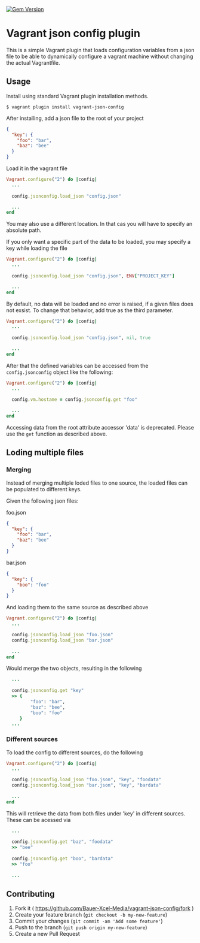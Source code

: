 [![Gem Version](https://badge.fury.io/rb/vagrant-json-config.svg)](http://badge.fury.io/rb/vagrant-json-config)

# Vagrant json config plugin

This is a simple Vagrant plugin that loads configuration variables from a json file to be able to dynamically configure
a vagrant machine without changing the actual Vagrantfile.

## Usage

Install using standard Vagrant plugin installation methods. 

```
$ vagrant plugin install vagrant-json-config
```

After installing, add a json file to the root of your project

```json
{
  "key": {
    "foo": "bar",
    "baz": "bee"
  }
}

```

Load it in the vagrant file

```ruby
Vagrant.configure("2") do |config|
  ...
  
  config.jsonconfig.load_json "config.json"

  ...
end
```

You may also use a different location. In that cas you will have to specify an absolute path.

If you only want a specific part of the data to be loaded, you may specify a key while loading the file

```ruby
Vagrant.configure("2") do |config|
  ...
  
  config.jsonconfig.load_json "config.json", ENV["PROJECT_KEY"] 

  ...
end
```

By default, no data will be loaded and no error is raised, if a given files does not exsist. To change that behavior,
add true as the third parameter.

```ruby
Vagrant.configure("2") do |config|
  ...
  
  config.jsonconfig.load_json "config.json", nil, true 

  ...
end
```

After that the defined variables can be accessed from the ```config.jsonconfig``` object like the following: 

```ruby
Vagrant.configure("2") do |config|
  ...
  
  config.vm.hostame = config.jsonconfig.get "foo" 

  ...
end
```

Accessing data from the root attribute accessor 'data' is deprecated. Please use the ```get``` function as described
above.

## Loding multiple files

### Merging

Instead of merging multiple loded files to one source, the loaded files can be populated to different keys.

Given the following json files:

foo.json
```json
{
  "key": {
    "foo": "bar",
    "baz": "bee"
  }
}

```

bar.json
```json
{
  "key": {
    "boo": "foo"
  }
}

```

And loading them to the same source as described above 

```ruby
Vagrant.configure("2") do |config|
  ...

  config.jsonconfig.load_json "foo.json" 
  config.jsonconfig.load_json "bar.json"
   
  ...
end
```

Would merge the two objects, resulting in the following

```ruby
  ...
  
  config.jsonconfig.get "key"
  >> {
         "foo": "bar",
         "baz": "bee",
         "boo": "foo"    
     }
  ...
```

### Different sources

To load the config to different sources, do the following

```ruby
Vagrant.configure("2") do |config|
  ...

  config.jsonconfig.load_json "foo.json", "key", "foodata"
  config.jsonconfig.load_json "bar.json", "key", "bardata"
   
  ...
end
```

This will retrieve the data from both files under 'key' in different sources. These can be acessed via

```ruby
  ...
  
  config.jsonconfig.get "baz", "foodata"
  >> "bee"
  
  config.jsonconfig.get "boo", "bardata"
  >> "foo"
   
  ...
```


## Contributing

1. Fork it ( https://github.com/Bauer-Xcel-Media/vagrant-json-config/fork )
2. Create your feature branch (`git checkout -b my-new-feature`)
3. Commit your changes (`git commit -am 'Add some feature'`)
4. Push to the branch (`git push origin my-new-feature`)
5. Create a new Pull Request

